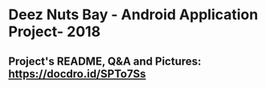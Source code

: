# Deez Nuts Bay - Android Application Project- 2018
## Project's README, Q&A and Pictures: https://docdro.id/SPTo7Ss 
